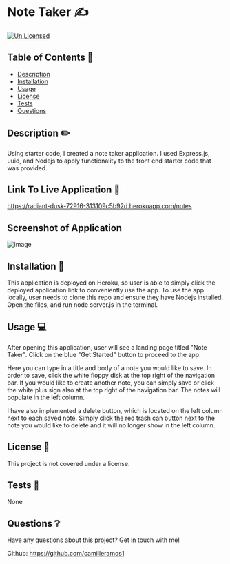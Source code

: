 # Note Taker ✍

[![Un Licensed](https://img.shields.io/badge/Unlicensed-blue)](https://opensource.org/licenses/)

## Table of Contents 📝
* [Description](#description)
* [Installation](#installation)
* [Usage](#usage)
* [License](#license)
* [Tests](#tests)
* [Questions](#questions)

## Description ✏️
Using starter code, I created a note taker application. I used Express.js, uuid, and Nodejs to apply functionality to the front end starter code that was provided. 

## Link To Live Application 📄
https://radiant-dusk-72916-313109c5b92d.herokuapp.com/notes

## Screenshot of Application
![image](https://github.com/camilleramos1/note-taker/assets/129894673/fed6e4cd-e78e-4b1d-872b-f3c8e9e953d8)

## Installation 💾
This application is deployed on Heroku, so user is able to simply click the deployed application link to conveniently use the app. To use the app locally, user needs to clone this repo and ensure they have Nodejs installed. Open the files, and run node server.js in the terminal. 

## Usage 💻
After opening this application, user will see a landing page titled "Note Taker". Click on the blue "Get Started" button to proceed to the app. 

Here you can type in a title and body of a note you would like to save. In order to save, click the white floppy disk at the top right of the navigation bar. If you would like to create another note, you can simply save or click the white plus sign also at the top right of the navigation bar. The notes will populate in the left column. 

I have also implemented a delete button, which is located on the left column next to each saved note. Simply click the red trash can button next to the note you would like to delete and it will no longer show in the left column. 

## License 📄
This project is not covered under a license.

## Tests 📎
None

## Questions ❔
Have any questions about this project? Get in touch with me!

Github: https://github.com/camilleramos1
